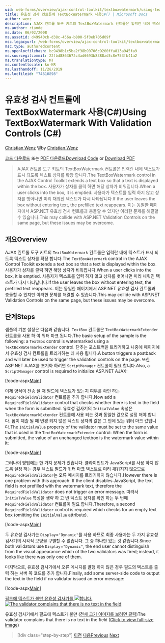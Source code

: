 ```yaml
---
uid: web-forms/overview/ajax-control-toolkit/textboxwatermark/using-textboxwatermark-with-validation-controls-cs
title: 유효성 검사 컨트롤에 TextBoxWatermark 사용C#() | Microsoft Docs
author: wenz
description: AJAX 컨트롤 도구 키트의 TextBoxWatermark 컨트롤은 입력란 내에 텍스트가 표시 되도록 텍스트 상자를 확장 합니다. 사용자가 상자를 클릭 하면 ...
ms.author: riande
ms.date: 06/02/2008
ms.assetid: d49940cb-d38c-456a-b800-5f0eb705d09f
msc.legacyurl: /web-forms/overview/ajax-control-toolkit/textboxwatermark/using-textboxwatermark-with-validation-controls-cs
msc.type: authoredcontent
ms.openlocfilehash: bc9498b1c5ba2f38b90706c9200ffa813a945fa9
ms.sourcegitcommit: 22fbd8863672c4ad6693b8388ad5c8e753fb41a2
ms.translationtype: MT
ms.contentlocale: ko-KR
ms.lasthandoff: 11/28/2019
ms.locfileid: "74610898"
---
```

# <a name="using-textboxwatermark-with-validation-controls-c"></a><span data-ttu-id="49387-104">유효성 검사 컨트롤에 TextBoxWatermark 사용(C#)</span><span class="sxs-lookup"><span data-stu-id="49387-104">Using TextBoxWatermark With Validation Controls (C#)</span></span>

<span data-ttu-id="49387-105">[Christian Wenz](https://github.com/wenz) 별</span><span class="sxs-lookup"><span data-stu-id="49387-105">by [Christian Wenz](https://github.com/wenz)</span></span>

<span data-ttu-id="49387-106">[코드 다운로드](https://download.microsoft.com/download/9/3/f/93f8daea-bebd-4821-833b-95205389c7d0/TextBoxWatermark2.cs.zip) 또는 [PDF 다운로드](https://download.microsoft.com/download/b/6/a/b6ae89ee-df69-4c87-9bfb-ad1eb2b23373/textboxwatermark2CS.pdf)</span><span class="sxs-lookup"><span data-stu-id="49387-106">[Download Code](https://download.microsoft.com/download/9/3/f/93f8daea-bebd-4821-833b-95205389c7d0/TextBoxWatermark2.cs.zip) or [Download PDF](https://download.microsoft.com/download/b/6/a/b6ae89ee-df69-4c87-9bfb-ad1eb2b23373/textboxwatermark2CS.pdf)</span></span>

> <span data-ttu-id="49387-107">AJAX 컨트롤 도구 키트의 TextBoxWatermark 컨트롤은 입력란 내에 텍스트가 표시 되도록 텍스트 상자를 확장 합니다.</span><span class="sxs-lookup"><span data-stu-id="49387-107">The TextBoxWatermark control in the AJAX Control Toolkit extends a text box so that a text is displayed within the box.</span></span> <span data-ttu-id="49387-108">사용자가 상자를 클릭 하면 해당 상자가 비워집니다.</span><span class="sxs-lookup"><span data-stu-id="49387-108">When a user clicks into the box, it is emptied.</span></span> <span data-ttu-id="49387-109">사용자가 텍스트를 입력 하지 않고 상자를 벗어나면 미리 채워진 텍스트가 다시 나타납니다.</span><span class="sxs-lookup"><span data-stu-id="49387-109">If the user leaves the box without entering text, the prefilled text reappears.</span></span> <span data-ttu-id="49387-110">이는 동일한 페이지에서 ASP.NET 유효성 검사 컨트롤과 충돌할 수 있지만 이러한 문제를 해결할 수 있습니다.</span><span class="sxs-lookup"><span data-stu-id="49387-110">This may collide with ASP.NET Validation Controls on the same page, but these issues may be overcome.</span></span>

## <a name="overview"></a><span data-ttu-id="49387-111">개요</span><span class="sxs-lookup"><span data-stu-id="49387-111">Overview</span></span>

<span data-ttu-id="49387-112">AJAX 컨트롤 도구 키트의 `TextBoxWatermark` 컨트롤은 입력란 내에 텍스트가 표시 되도록 텍스트 상자를 확장 합니다.</span><span class="sxs-lookup"><span data-stu-id="49387-112">The `TextBoxWatermark` control in the AJAX Control Toolkit extends a text box so that a text is displayed within the box.</span></span> <span data-ttu-id="49387-113">사용자가 상자를 클릭 하면 해당 상자가 비워집니다.</span><span class="sxs-lookup"><span data-stu-id="49387-113">When a user clicks into the box, it is emptied.</span></span> <span data-ttu-id="49387-114">사용자가 텍스트를 입력 하지 않고 상자를 벗어나면 미리 채워진 텍스트가 다시 나타납니다.</span><span class="sxs-lookup"><span data-stu-id="49387-114">If the user leaves the box without entering text, the prefilled text reappears.</span></span> <span data-ttu-id="49387-115">이는 동일한 페이지에서 ASP.NET 유효성 검사 컨트롤과 충돌할 수 있지만 이러한 문제를 해결할 수 있습니다.</span><span class="sxs-lookup"><span data-stu-id="49387-115">This may collide with ASP.NET Validation Controls on the same page, but these issues may be overcome.</span></span>

## <a name="steps"></a><span data-ttu-id="49387-116">단계</span><span class="sxs-lookup"><span data-stu-id="49387-116">Steps</span></span>

<span data-ttu-id="49387-117">샘플의 기본 설정은 다음과 같습니다. `TextBox` 컨트롤은 `TextBoxWatermarkExtender` 컨트롤을 사용 하 여 워터 마크 됩니다.</span><span class="sxs-lookup"><span data-stu-id="49387-117">The basic setup of the sample is the following: a `TextBox` control is watermarked using a `TextBoxWatermarkExtender` control.</span></span> <span data-ttu-id="49387-118">단추는 포스트백을 트리거하고 나중에 페이지에서 유효성 검사 컨트롤을 트리거하는 데 사용 됩니다.</span><span class="sxs-lookup"><span data-stu-id="49387-118">A button triggers a postback and will later be used to trigger the validation controls on the page.</span></span> <span data-ttu-id="49387-119">또한 ASP.NET AJAX를 초기화 하려면 `ScriptManager` 컨트롤이 필요 합니다.</span><span class="sxs-lookup"><span data-stu-id="49387-119">Also, a `ScriptManager` control is required to initialize ASP.NET AJAX:</span></span>

[!code-aspx[Main](using-textboxwatermark-with-validation-controls-cs/samples/sample1.aspx)]

<span data-ttu-id="49387-120">이제 양식이 전송 될 때 필드에 텍스트가 있는지 여부를 확인 하는 `RequiredFieldValidator` 컨트롤을 추가 합니다.</span><span class="sxs-lookup"><span data-stu-id="49387-120">Now add a `RequiredFieldValidator` control that checks whether there is text in the field when the form is submitted.</span></span> <span data-ttu-id="49387-121">유효성 검사기의 `InitialValue` 속성은 `TextBoxWatermarkExtender` 컨트롤에 사용 되는 것과 동일한 값으로 설정 해야 합니다. 폼이 제출 될 때 변경 되지 않은 텍스트 상자의 값은 그 안에 있는 워터 마크 값입니다.</span><span class="sxs-lookup"><span data-stu-id="49387-121">The `InitialValue` property of the validator must be set to the same value that is used in the `TextBoxWatermarkExtender` control: When the form is submitted, the value of an unchanged textbox is the watermark value within it:</span></span>

[!code-aspx[Main](using-textboxwatermark-with-validation-controls-cs/samples/sample2.aspx)]

<span data-ttu-id="49387-122">그러나이 방법에는 한 가지 문제가 있습니다. 클라이언트가 JavaScript를 사용 하지 않도록 설정 하는 경우 텍스트 필드가 워터 마크 텍스트로 미리 채워지지 않으므로 `RequiredFieldValidator`는 오류 메시지를 트리거하지 않습니다.</span><span class="sxs-lookup"><span data-stu-id="49387-122">However there is one problem with this approach: If the client disables JavaScript, the text field is not prefilled with the watermark text, therefore the `RequiredFieldValidator` does not trigger an error message.</span></span> <span data-ttu-id="49387-123">따라서 `InitialValue` 특성을 생략 하 고 빈 텍스트 상자를 확인 하는 두 번째 `RequiredFieldValidator` 컨트롤이 필요 합니다.</span><span class="sxs-lookup"><span data-stu-id="49387-123">Therefore, a second `RequiredFieldValidator` control is required which checks for an empty text box (omitting the `InitialValue` attribute).</span></span>

[!code-aspx[Main](using-textboxwatermark-with-validation-controls-cs/samples/sample3.aspx)]

<span data-ttu-id="49387-124">두 유효성 검사기는 `Display`=`"Dynamic"`를 사용 하므로 최종 사용자는 두 가지 유효성 검사기의 시각적 모양을 구별할 수 없습니다. 그 중 하나만 있는 것 같습니다.</span><span class="sxs-lookup"><span data-stu-id="49387-124">Since both validators use `Display`=`"Dynamic"`, the end user cannot distinguish from the visual appearance which of the two validators was fired; instead, it looks like there was only one of them.</span></span>

<span data-ttu-id="49387-125">마지막으로, 유효성 검사기에서 오류 메시지를 발행 하지 않은 경우 필드의 텍스트를 출력 하는 서버 쪽 코드를 추가 합니다.</span><span class="sxs-lookup"><span data-stu-id="49387-125">Finally, add some server-side code to output the text in the field if no validator issued an error message:</span></span>

[!code-aspx[Main](using-textboxwatermark-with-validation-controls-cs/samples/sample4.aspx)]

<span data-ttu-id="49387-126">[필드에 텍스트가 불만 유효성 검사기를 ![합니다.](using-textboxwatermark-with-validation-controls-cs/_static/image2.png)](using-textboxwatermark-with-validation-controls-cs/_static/image1.png)</span><span class="sxs-lookup"><span data-stu-id="49387-126">[![The validator complains that there is no text in the field](using-textboxwatermark-with-validation-controls-cs/_static/image2.png)](using-textboxwatermark-with-validation-controls-cs/_static/image1.png)</span></span>

<span data-ttu-id="49387-127">유효성 검사기에서 필드에 텍스트가 불만 ([전체 크기 이미지를 보려면 클릭](using-textboxwatermark-with-validation-controls-cs/_static/image3.png))</span><span class="sxs-lookup"><span data-stu-id="49387-127">The validator complains that there is no text in the field ([Click to view full-size image](using-textboxwatermark-with-validation-controls-cs/_static/image3.png))</span></span>

> [!div class="step-by-step"]
> <span data-ttu-id="49387-128">[이전](using-textboxwatermark-in-a-formview-cs.md)
> [다음](using-textboxwatermark-in-a-formview-vb.md)</span><span class="sxs-lookup"><span data-stu-id="49387-128">[Previous](using-textboxwatermark-in-a-formview-cs.md)
[Next](using-textboxwatermark-in-a-formview-vb.md)</span></span>
